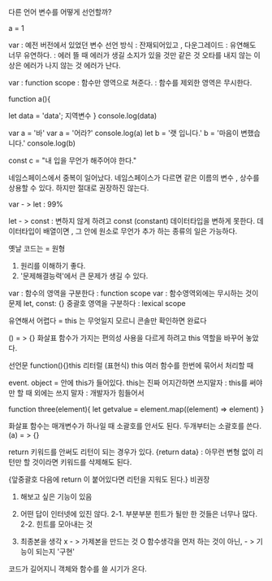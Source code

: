 다른 언어 변수를 어떻게 선언할까?

a = 1


var
: 예전 버전에서 있었던 변수 선언 방식 
: 잔재되어있고 , 다운그레이드
: 유연해도 너무 유연하다. 
: 에러 뜰 때 
에러가 생길 소지가 있을 것만 같은 것 
오타를 내지 않는 이상은 에러가 나지 않는 것 
에러가 난다. 

var : function scope : 함수만 영역으로 쳐준다. 
: 함수를 제외한 영역은 무시한다. 


function a(){

let data = 'data';   지역변수 
}
console.log(data)



var a = '바'
var a = '어라?'
console.log(a)
let b = '랫 입니다.'
b = '마음이 변했습니다.'
console.log(b)

const c = "내 입을 무언가 해주어야 한다."

네임스페이스에서 중복이 일어났다. 
네임스페이스가 다르면 같은 이름의 변수 , 상수를 상용할 수 있다. 
하지만 절대로 권장하진 않는다. 

var - > let : 99%

let - > const : 변하지 않게 하려고 
const (constant)
데이터타입을 변하게 못한다. 
데이터타입이 배열이면 , 그 안에 원소로 무언가 추가 하는 종류의 일은 가능하다. 


옛날 코드는 = 원형 
1. 원리를 이해하기 좋다. 
2. '문제해결능력'에서 큰 문제가 생길 수 있다. 

var : 함수의 영역을 구분한다 : function scope 
var : 함수영역외에는 무시하는 것이 문제 
let, const: {} 중괄호 영역을 구분하다 : lexical scope 


유연해서 어렵다 = this 는 무엇일지 모르니 콘솔만 확인하면 완료다 


() = > {} 화살표 함수가 가지는 편의성 
사용을 다르게 하려고 this 역할을 바꾸어 놓았다. 

선언문 function(){}this
리터럴 (표현식) this 
여러 함수를 한번에 묶어서 처리할 때 

event. object = 안에 this가 들어있다. 
this는 진짜 어지간하면 쓰지말자 :
this를 써야만 할 때 외에는 쓰지 말자 : 
개발자가 힘들어서

function three(element){
 let getvalue = element.map((element) => element)
}

화살표 함수는 매개변수가 하나일 때 소괄호를 안서도 된다. 
두개부터는 소괄호를 쓴다. 
(a) = > {}

return 키워드를 안써도 리턴이 되는 경우가 있다. 
{return data} : 아무런 변형 없이 리턴만 할 것이라면 키워드를 삭제해도 된다. 

{앞중괄호 다음에 return 이 붙어있다면 리턴을 지워도 된다.}
비권장 



1. 해보고 싶은 기능이 있음 
2. 어떤 답이 인터넷에 있진 않다. 
2-1. 부분부분 힌트가 될만 한 것들은 너무나 많다. 
2-2. 힌트를 모아내는 것 

3. 최종본을 생각 x - > 가제본을 만드는 것 O 
함수생각을 먼저 하는 것이 아닌, - > 기능이 되는지 '구현'

코드가 길어지니 객체와 함수를 쓸 시기가 온다. 
